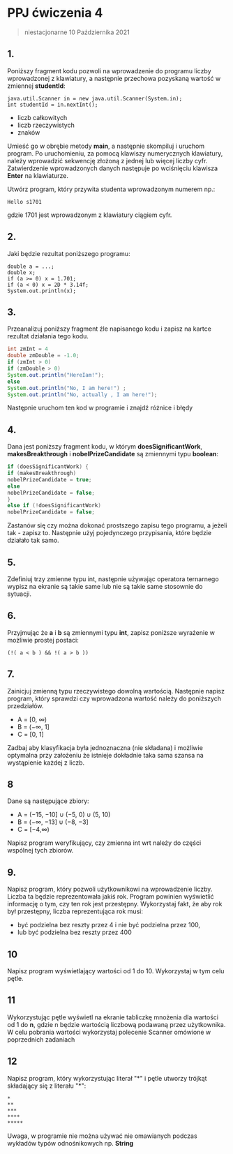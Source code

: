 # PPJ ćwiczenia 4

> niestacjonarne 10 Października 2021

## 1.

Poniższy fragment kodu pozwoli na wprowadzenie do programu liczby wprowadzonej
z klawiatury, a następnie przechowa pozyskaną wartość w zmiennej **studentId**:

```
java.util.Scanner in = new java.util.Scanner(System.in);
int studentId = in.nextInt();
```

- liczb całkowitych
- liczb rzeczywistych
- znaków

Umieść go w obrębie metody **main**, a następnie skompiluj i uruchom program. Po uruchomieniu, za pomocą klawiszy numerycznych klawiatury, należy wprowadzić sekwencję złożoną z jednej lub więcej liczby cyfr. Zatwierdzenie wprowadzonych danych następuje po wciśnięciu klawisza **Enter** na klawiaturze.

Utwórz program, który przywita studenta wprowadzonym numerem np.:

```
Hello s1701
```

gdzie 1701 jest wprowadzonym z klawiatury ciągiem cyfr.

## 2.

Jaki będzie rezultat poniższego programu:

```
double a = ...;
double x;
if (a >= 0) x = 1.701;
if (a < 0) x = 2D * 3.14f;
System.out.println(x);
```

## 3.

Przeanalizuj poniższy fragment źle napisanego kodu i zapisz na kartce rezultat działania tego kodu.

```java
int zmInt = 4 
double zmDouble = -1.0;
if (zmInt > 0)
if (zmDouble > 0)
System.out.println("HereIam!");
else
System.out.println("No, I am here!") ;
System.out.println("No, actually , I am here!");
```

Następnie uruchom ten kod w programie i znajdź różnice i błędy

## 4.

Dana jest poniższy fragment kodu, w którym **doesSignificantWork**, **makesBreakthrough** i **nobelPrizeCandidate** są zmiennymi typu **boolean**:

```java
if (doesSignificantWork) {
if (makesBreakthrough)
nobelPrizeCandidate = true;
else
nobelPrizeCandidate = false;
}
else if (!doesSignificantWork)
nobelPrizeCandidate = false;
```

Zastanów się czy można dokonać prostszego zapisu tego programu, a jeżeli tak - zapisz to. Następnie użyj pojedynczego przypisania, które będzie działało tak samo.

## 5.

Zdefiniuj trzy zmienne typu int, następnie używając operatora ternarnego wypisz na ekranie są takie same lub nie są takie same stosownie do sytuacji.

## 6.

Przyjmując że **a** i **b** są zmiennymi typu **int**, zapisz poniższe wyrażenie w możliwie prostej postaci:

```
(!( a < b ) && !( a > b ))
```

## 7.

Zainicjuj zmienną typu rzeczywistego dowolną wartością. Następnie napisz program, który sprawdzi czy wprowadzona wartość należy do poniższych przedziałów.

- A = [0, ∞)
- B = (−∞, 1]
- C = [0, 1]

Zadbaj aby klasyfikacja była jednoznaczna (nie składana) i możliwie optymalna przy założeniu że istnieje dokładnie taka sama szansa na wystąpienie każdej z liczb.

## 8

Dane są następujące zbiory:

- A = (−15, −10] ∪ (−5, 0) ∪ (5, 10)
- B = (−∞, −13] ∪ (−8, −3]
- C = [−4,∞)

Napisz program weryfikujący, czy zmienna int wrt należy do części wspólnej tych zbiorów.

## 9.

Napisz program, który pozwoli użytkownikowi na wprowadzenie liczby. Liczba ta będzie reprezentowała jakiś rok. Program powinien wyświetlić informację o tym, czy ten rok jest przestępny. Wykorzystaj fakt, że aby rok był przestępny, liczba reprezentująca rok musi:

- być podzielna bez reszty przez 4 i nie być podzielna przez 100,
- lub być podzielna bez reszty przez 400

## 10

Napisz program wyświetlający wartości od 1 do 10. Wykorzystaj w tym celu pętle.

## 11

Wykorzystując pętle wyświetl na ekranie tabliczkę mnożenia dla wartości od 1 do **n**, gdzie n będzie wartością liczbową podawaną przez użytkownika. W celu pobrania wartości wykorzystaj polecenie Scanner omówione w poprzednich zadaniach

## 12

Napisz program, który wykorzystując literał "\*" i pętle utworzy trójkąt składający się z literału "\*":

```
*
**
***
****
*****
```

Uwaga, w programie nie można używać nie omawianych podczas wykładów typów
odnośnikowych np. **String**
